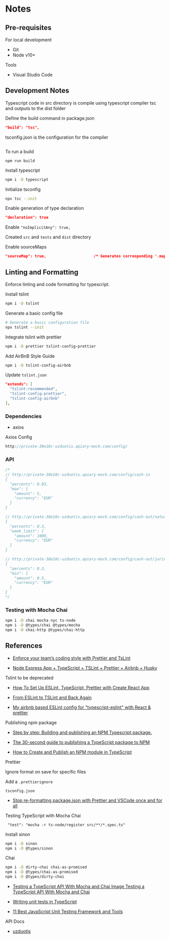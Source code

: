 # Notes

## Pre-requisites

For local development

- Git
- Node v10+

Tools

- Visual Studio Code

## Development Notes

Typescript code in src directory is compile using typescript compiler tsc and outputs to the dist folder

Define the build command in package.json

```json
"build": "tsc",
```

tsconfig.json is the configuration for the compiler

```

```

To run a build

```
npm run build
```

Install typescript

```bash
npm i -D typescript
```

Initialize tsconfig

```bash
npx tsc --init
```

Enable generation of type declaration

```json
"declaration": true
```

Enable `"noImplicitAny": true,`

Created `src` and `tests` and `dist` directory

Enable sourceMaps

```json
"sourceMap": true,                     /* Generates corresponding '.map' file. */
```

## Linting and Formatting

Enforce linting and code formatting for typescript.

Install tslint

```bash
npm i -D tslint
```

Generate a basic config file

```bash
# Generate a basic configuration file
npx tslint --init
```

Integrate tslint with prettier

```bash
npm i -D prettier tslint-config-prettier
```

Add AirBnB Style Guide

```bash
npm i -D tslint-config-airbnb
```

Update `tslint.json`

```json
"extends": [
  "tslint:recommended",
  "tslint-config-prettier",
  "tslint-config-airbnb"
],
```

### Dependencies

- axios

Axios Config

```js
http://private-38e18c-uzduotis.apiary-mock.com/config/
```

### API

```js
/* 
// http://private-38e18c-uzduotis.apiary-mock.com/config/cash-in
{
  "percents": 0.03,
  "max": {
    "amount": 5,
    "currency": "EUR"
  }
}

// http://private-38e18c-uzduotis.apiary-mock.com/config/cash-out/natural
{
  "percents": 0.3,
  "week_limit": {
    "amount": 1000,
    "currency": "EUR"
  }
}

// http://private-38e18c-uzduotis.apiary-mock.com/config/cash-out/juridical
{
  "percents": 0.3,
  "min": {
    "amount": 0.5,
    "currency": "EUR"
  }
}
*/
```

### Testing with Mocha Chai

```bash
npm i -D chai mocha nyc ts-node
npm i -D @types/chai @types/mocha
npm i -D chai-http @types/chai-http
```

## References

- [Enforce your team’s coding style with Prettier and TsLint](https://itnext.io/enforce-your-team-coding-style-with-prettier-and-tslint-9faac5016ce7)

- [Node Express App + TypeScript + TSLint + Prettier + Airbnb + Husky](https://medium.com/@jorgemcdev/node-express-app-typescript-tslint-prettier-airbnb-husky-c42588cbcbe3)

Tslint to be deprecated

- [How To Set Up ESLint, TypeScript, Prettier with Create React App](https://dev.to/benweiser/how-to-set-up-eslint-typescript-prettier-with-create-react-app-3675)

- [From ESLint to TSLint and Back Again](https://codeburst.io/from-eslint-to-tslint-and-back-again-bf259c2e7437)

- [My airbnb based ESLint config for "typescript-eslint" with React & prettier](https://gist.github.com/1natsu172/a65a4b45faed2bd3fa74b24163e4256e)

Publishing npm package

- [Step by step: Building and publishing an NPM Typescript package.](https://itnext.io/step-by-step-building-and-publishing-an-npm-typescript-package-44fe7164964c)

- [The 30-second guide to publishing a TypeScript package to NPM](https://medium.com/cameron-nokes/the-30-second-guide-to-publishing-a-typescript-package-to-npm-89d93ff7bccd)

- [How to Create and Publish an NPM module in TypeScript](https://codeburst.io/https-chidume-nnamdi-com-npm-module-in-typescript-12b3b22f0724)

Prettier

Ignore format on save for specific files

Add a `.prettierignore`

```
tsconfig.json
```

- [Stop re-formatting package.json with Prettier and VSCode once and for all](https://medium.com/@martin_hotell/stop-re-formatting-package-json-with-prettier-and-vscode-once-and-for-all-52d283067f9a)

Testing TypeScript with Mocha Chai

```
 "test": "mocha -r ts-node/register src/**/*.spec.ts"
```

Install sinon

```bash
npm i -D sinon
npm i -D @types/sinon
```

Chai

```bash
npm i -D dirty-chai chai-as-promised
npm i -D @types/chai-as-promised
npm i -D @types/dirty-chai
```

- [Testing a TypeScript API With Mocha and Chai Image Testing a TypeScript API With Mocha and Chai](https://tutorialedge.net/typescript/testing-typescript-api-with-mocha-chai/)

- [Writing unit tests in TypeScript](https://medium.com/@RupaniChirag/writing-unit-tests-in-typescript-d4719b8a0a40)

- [11 Best JavaScript Unit Testing Framework and Tools](https://geekflare.com/javascript-unit-testing/)

API Docs

- [uzduotis](https://uzduotis.docs.apiary.io/#)
